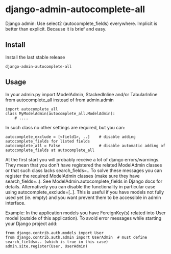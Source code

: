 # django-admin-autocomplete-all
Django admin: Use select2 (autocomplete_fields) everywhere. Implicit is better than explicit. Because it is brief and easy.

## Install

Install the last stable release

    django-admin-autocomplete-all

## Usage

In your admin.py import ModelAdmin, StackedInline and/or TabularInline from autocomplete_all instead of from admin.admin

    import autocomplete_all
    class MyModelAdmin(autocomplete_all.ModelAdmin):
        # ....

In such class no other settings are required, but you can:

    autocomplete_exclude = [<field1>, ..]    # disable adding autocomplete_fields for listed fields 
    autocomplete_all = False                 # disable automatic adding of autocomplete_fields at autocomplete_all

At the first start you will probably receive a lot of django errors/warnings.
They mean that you don't have registered the related ModelAdmin classes or that such class lacks search_fields=..
To solve these messages you can register the required ModelAdmin classes (make sure they have search_fields=..). See ModelAdmin.autocomplete_fields in Django docs for details.
Alternatively you can disable the functionality in particular case using autocomplete_exclude=[..]. This is useful if you have models not fully used yet (ie. empty) and you want prevent them to be accessible in admin interface.


Example:
In the application models you have ForeignKey(s) related into User model (outside of this application).
To avoid error messages while starting your Django project add:

    from django.contrib.auth.models import User
    from django.contrib.auth.admin import UserAdmin  # must define search_fields=.. (which is true in this case)
    admin.site.register(User, UserAdmin)
